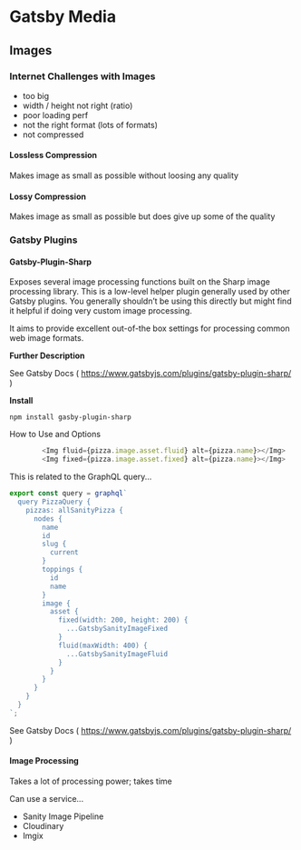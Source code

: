 # Gatsby Media

## Images

### Internet Challenges with Images

- too big
- width / height not right (ratio)
- poor loading perf
- not the right format (lots of formats)
- not compressed

#### Lossless Compression

Makes image as small as possible without loosing any quality

#### Lossy Compression

Makes image as small as possible but does give up some of the quality

### Gatsby Plugins

#### Gatsby-Plugin-Sharp

Exposes several image processing functions built on the Sharp image processing library. This is a low-level helper plugin generally used by other Gatsby plugins. You generally shouldn’t be using this directly but might find it helpful if doing very custom image processing.

It aims to provide excellent out-of-the box settings for processing common web image formats.

**Further Description**

See Gatsby Docs ( <https://www.gatsbyjs.com/plugins/gatsby-plugin-sharp/> )

**Install**

`npm install gasby-plugin-sharp`

How to Use and Options

```javascript
        <Img fluid={pizza.image.asset.fluid} alt={pizza.name}></Img>
        <Img fixed={pizza.image.asset.fixed} alt={pizza.name}></Img>
```

This is related to the GraphQL query...

```javascript
export const query = graphql`
  query PizzaQuery {
    pizzas: allSanityPizza {
      nodes {
        name
        id
        slug {
          current
        }
        toppings {
          id
          name
        }
        image {
          asset {
            fixed(width: 200, height: 200) {
              ...GatsbySanityImageFixed
            }
            fluid(maxWidth: 400) {
              ...GatsbySanityImageFluid
            }
          }
        }
      }
    }
  }
`;
```

See Gatsby Docs ( <https://www.gatsbyjs.com/plugins/gatsby-plugin-sharp/> )


#### Image Processing

Takes a lot of processing power; takes time

Can use a service...

- Sanity Image Pipeline
- Cloudinary
- Imgix



